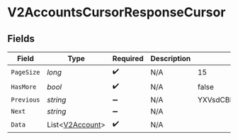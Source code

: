 # V2AccountsCursorResponseCursor


## Fields

| Field                                                   | Type                                                    | Required                                                | Description                                             | Example                                                 |
| ------------------------------------------------------- | ------------------------------------------------------- | ------------------------------------------------------- | ------------------------------------------------------- | ------------------------------------------------------- |
| `PageSize`                                              | *long*                                                  | :heavy_check_mark:                                      | N/A                                                     | 15                                                      |
| `HasMore`                                               | *bool*                                                  | :heavy_check_mark:                                      | N/A                                                     | false                                                   |
| `Previous`                                              | *string*                                                | :heavy_minus_sign:                                      | N/A                                                     | YXVsdCBhbmQgYSBtYXhpbXVtIG1heF9yZXN1bHRzLol=            |
| `Next`                                                  | *string*                                                | :heavy_minus_sign:                                      | N/A                                                     |                                                         |
| `Data`                                                  | List<[V2Account](../../Models/Components/V2Account.md)> | :heavy_check_mark:                                      | N/A                                                     |                                                         |